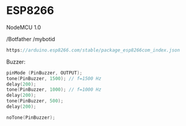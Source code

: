 # ESP8266


NodeMCU 1.0

/Botfather
/mybotid


```c++
https://arduino.esp8266.com/stable/package_esp8266com_index.json
```


Buzzer:

```c++
pinMode (PinBuzzer, OUTPUT);
tone(PinBuzzer, 1500); // f=1500 Hz
delay(200);
tone(PinBuzzer, 1000); // f=1000 Hz
delay(200);
tone(PinBuzzer, 500);
delay(200);

noTone(PinBuzzer); 
```
